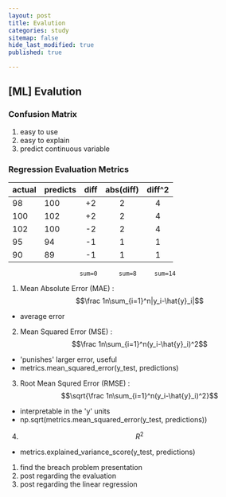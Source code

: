 ```yaml
---
layout: post
title: Evalution
categories: study
sitemap: false
hide_last_modified: true
published: true

---
```


## [ML] Evalution

### Confusion Matrix
1. easy to use
2. easy to explain
3. predict continuous variable

### Regression Evaluation Metrics

| actual  | predicts |  diff  | abs(diff) |  diff^2  |  
|---------|:---------|:------:|:---------:|:--------:|
|   98    |    100   |   +2   |     2     |     4    |   
|   100   |    102   |   +2   |     2     |     4    |   
|   102   |    100   |   -2   |     2     |     4    | 
|   95    |    94    |   -1   |     1     |     1    |  
|   90    |    89    |   -1   |     1     |     1    |   
                        sum=0      sum=8     sum=14

1. Mean Absolute Error (MAE) : $$\frac 1n\sum_{i=1}^n|y_i-\hat{y}_i|$$
- average error

2. Mean Squared Error (MSE) : $$\frac 1n\sum_{i=1}^n(y_i-\hat{y}_i)^2$$
- 'punishes' larger error, useful  
- metrics.mean_squared_error(y_test, predictions)


3. Root Mean Squred Error (RMSE) :  $$\sqrt{\frac 1n\sum_{i=1}^n(y_i-\hat{y}_i)^2}$$
- interpretable in the 'y' units
- np.sqrt(metrics.mean_squared_error(y_test, predictions))


4. $${R}^2$$
- metrics.explained_variance_score(y_test, predictions)



1. find the breach problem presentation
2. post regarding the evaluation
3. post regarding the linear regression


